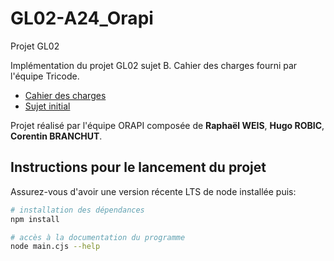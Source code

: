 # GL02-A24_Orapi

Projet GL02

Implémentation du projet GL02 sujet B. Cahier des charges fourni par l'équipe
Tricode.

- [Cahier des charges](/doc/cahier_des_charges.pdf)
- [Sujet initial](/doc/sujet.pdf)

Projet réalisé par l'équipe ORAPI composée de **Raphaël WEIS**, **Hugo ROBIC**,
**Corentin BRANCHUT**.

## Instructions pour le lancement du projet

Assurez-vous d'avoir une version récente LTS de node installée puis:

```bash
# installation des dépendances
npm install
```

```bash
# accès à la documentation du programme
node main.cjs --help
```
